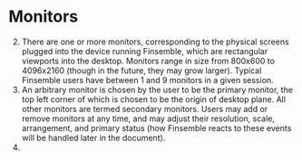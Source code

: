 # Monitors
2. There are one or more monitors, corresponding to the physical screens plugged into the device running Finsemble, which are rectangular viewports into the desktop. Monitors range in size from 800x600 to 4096x2160 (though in the future, they may grow larger). Typical Finsemble users have between 1 and 9 monitors in a given session.
3. An arbitrary monitor is chosen by the user to be the primary monitor, the top left corner of which is chosen to be the origin of desktop plane. All other monitors are termed secondary monitors. Users may add or remove monitors at any time, and may adjust their resolution, scale, arrangement, and primary status (how Finsemble reacts to these events will be handled later in the document).
4.
